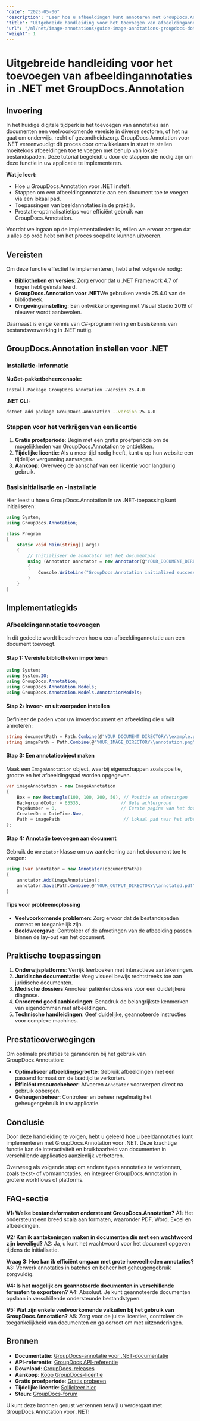 ```yaml
---
"date": "2025-05-06"
"description": "Leer hoe u afbeeldingen kunt annoteren met GroupDocs.Annotation voor .NET. Verbeter documenten in het onderwijs, de juridische sector en de gezondheidszorg."
"title": "Uitgebreide handleiding voor het toevoegen van afbeeldingannotaties in .NET met GroupDocs.Annotation"
"url": "/nl/net/image-annotations/guide-image-annotations-groupdocs-dotnet/"
"weight": 1
---
```


# Uitgebreide handleiding voor het toevoegen van afbeeldingannotaties in .NET met GroupDocs.Annotation

## Invoering

In het huidige digitale tijdperk is het toevoegen van annotaties aan documenten een veelvoorkomende vereiste in diverse sectoren, of het nu gaat om onderwijs, recht of gezondheidszorg. GroupDocs.Annotation voor .NET vereenvoudigt dit proces door ontwikkelaars in staat te stellen moeiteloos afbeeldingen toe te voegen met behulp van lokale bestandspaden. Deze tutorial begeleidt u door de stappen die nodig zijn om deze functie in uw applicatie te implementeren.

**Wat je leert:**
- Hoe u GroupDocs.Annotation voor .NET instelt.
- Stappen om een afbeeldingannotatie aan een document toe te voegen via een lokaal pad.
- Toepassingen van beeldannotaties in de praktijk.
- Prestatie-optimalisatietips voor efficiënt gebruik van GroupDocs.Annotation.

Voordat we ingaan op de implementatiedetails, willen we ervoor zorgen dat u alles op orde hebt om het proces soepel te kunnen uitvoeren.

## Vereisten

Om deze functie effectief te implementeren, hebt u het volgende nodig:
- **Bibliotheken en versies**: Zorg ervoor dat u .NET Framework 4.7 of hoger hebt geïnstalleerd.
- **GroupDocs.Annotation voor .NET**We gebruiken versie 25.4.0 van de bibliotheek.
- **Omgevingsinstelling**: Een ontwikkelomgeving met Visual Studio 2019 of nieuwer wordt aanbevolen.

Daarnaast is enige kennis van C#-programmering en basiskennis van bestandsverwerking in .NET nuttig.

## GroupDocs.Annotation instellen voor .NET

### Installatie-informatie

**NuGet-pakketbeheerconsole:**
```shell
Install-Package GroupDocs.Annotation -Version 25.4.0
```

**.NET CLI:**
```bash
dotnet add package GroupDocs.Annotation --version 25.4.0
```

### Stappen voor het verkrijgen van een licentie

1. **Gratis proefperiode**: Begin met een gratis proefperiode om de mogelijkheden van GroupDocs.Annotation te ontdekken.
2. **Tijdelijke licentie**: Als u meer tijd nodig heeft, kunt u op hun website een tijdelijke vergunning aanvragen.
3. **Aankoop**: Overweeg de aanschaf van een licentie voor langdurig gebruik.

### Basisinitialisatie en -installatie

Hier leest u hoe u GroupDocs.Annotation in uw .NET-toepassing kunt initialiseren:

```csharp
using System;
using GroupDocs.Annotation;

class Program
{
    static void Main(string[] args)
    {
        // Initialiseer de annotator met het documentpad
        using (Annotator annotator = new Annotator(@"YOUR_DOCUMENT_DIRECTORY\\example.pdf"))
        {
            Console.WriteLine("GroupDocs.Annotation initialized successfully.");
        }
    }
}
```

## Implementatiegids

### Afbeeldingannotatie toevoegen

In dit gedeelte wordt beschreven hoe u een afbeeldingannotatie aan een document toevoegt.

#### Stap 1: Vereiste bibliotheken importeren

```csharp
using System;
using System.IO;
using GroupDocs.Annotation;
using GroupDocs.Annotation.Models;
using GroupDocs.Annotation.Models.AnnotationModels;
```

#### Stap 2: Invoer- en uitvoerpaden instellen

Definieer de paden voor uw invoerdocument en afbeelding die u wilt annoteren:

```csharp
string documentPath = Path.Combine(@"YOUR_DOCUMENT_DIRECTORY\\example.pdf");
string imagePath = Path.Combine(@"YOUR_IMAGE_DIRECTORY\\annotation.png");
```

#### Stap 3: Een annotatieobject maken

Maak een `ImageAnnotation` object, waarbij eigenschappen zoals positie, grootte en het afbeeldingspad worden opgegeven.

```csharp
var imageAnnotation = new ImageAnnotation
{
    Box = new Rectangle(100, 100, 200, 50), // Positie en afmetingen
    BackgroundColor = 65535,               // Gele achtergrond
    PageNumber = 0,                        // Eerste pagina van het document
    CreatedOn = DateTime.Now,
    Path = imagePath                        // Lokaal pad naar het afbeeldingsbestand
};
```

#### Stap 4: Annotatie toevoegen aan document

Gebruik de `Annotator` klasse om uw aantekening aan het document toe te voegen:

```csharp
using (var annotator = new Annotator(documentPath))
{
    annotator.Add(imageAnnotation);
    annotator.Save(Path.Combine(@"YOUR_OUTPUT_DIRECTORY\\annotated.pdf"));
}
```

#### Tips voor probleemoplossing
- **Veelvoorkomende problemen**: Zorg ervoor dat de bestandspaden correct en toegankelijk zijn.
- **Beeldweergave**: Controleer of de afmetingen van de afbeelding passen binnen de lay-out van het document.

## Praktische toepassingen

1. **Onderwijsplatforms**: Verrijk leerboeken met interactieve aantekeningen.
2. **Juridische documentatie**: Voeg visueel bewijs rechtstreeks toe aan juridische documenten.
3. **Medische dossiers**:Annoteer patiëntendossiers voor een duidelijkere diagnose.
4. **Onroerend goed aanbiedingen**: Benadruk de belangrijkste kenmerken van eigendommen met afbeeldingen.
5. **Technische handleidingen**: Geef duidelijke, geannoteerde instructies voor complexe machines.

## Prestatieoverwegingen

Om optimale prestaties te garanderen bij het gebruik van GroupDocs.Annotation:
- **Optimaliseer afbeeldingsgrootte**: Gebruik afbeeldingen met een passend formaat om de laadtijd te verkorten.
- **Efficiënt resourcebeheer**: Afvoeren `Annotator` voorwerpen direct na gebruik opbergen.
- **Geheugenbeheer**: Controleer en beheer regelmatig het geheugengebruik in uw applicatie.

## Conclusie

Door deze handleiding te volgen, hebt u geleerd hoe u beeldannotaties kunt implementeren met GroupDocs.Annotation voor .NET. Deze krachtige functie kan de interactiviteit en bruikbaarheid van documenten in verschillende applicaties aanzienlijk verbeteren. 

Overweeg als volgende stap om andere typen annotaties te verkennen, zoals tekst- of vormannotaties, en integreer GroupDocs.Annotation in grotere workflows of platforms.

## FAQ-sectie

**V1: Welke bestandsformaten ondersteunt GroupDocs.Annotation?**
A1: Het ondersteunt een breed scala aan formaten, waaronder PDF, Word, Excel en afbeeldingen.

**V2: Kan ik aantekeningen maken in documenten die met een wachtwoord zijn beveiligd?**
A2: Ja, u kunt het wachtwoord voor het document opgeven tijdens de initialisatie.

**Vraag 3: Hoe kan ik efficiënt omgaan met grote hoeveelheden annotaties?**
A3: Verwerk annotaties in batches en beheer het geheugengebruik zorgvuldig.

**V4: Is het mogelijk om geannoteerde documenten in verschillende formaten te exporteren?**
A4: Absoluut. Je kunt geannoteerde documenten opslaan in verschillende ondersteunde bestandstypen.

**V5: Wat zijn enkele veelvoorkomende valkuilen bij het gebruik van GroupDocs.Annotation?**
A5: Zorg voor de juiste licenties, controleer de toegankelijkheid van documenten en ga correct om met uitzonderingen.

## Bronnen

- **Documentatie**: [GroupDocs-annotatie voor .NET-documentatie](https://docs.groupdocs.com/annotation/net/)
- **API-referentie**: [GroupDocs API-referentie](https://reference.groupdocs.com/annotation/net/)
- **Download**: [GroupDocs-releases](https://releases.groupdocs.com/annotation/net/)
- **Aankoop**: [Koop GroupDocs-licentie](https://purchase.groupdocs.com/buy)
- **Gratis proefperiode**: [Gratis proberen](https://releases.groupdocs.com/annotation/net/)
- **Tijdelijke licentie**: [Solliciteer hier](https://purchase.groupdocs.com/temporary-license/)
- **Steun**: [GroupDocs-forum](https://forum.groupdocs.com/c/annotation/) 

U kunt deze bronnen gerust verkennen terwijl u verdergaat met GroupDocs.Annotation voor .NET!